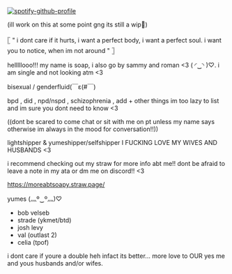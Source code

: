 ## 


[![spotify-github-profile](https://spotify-github-profile.kittinanx.com/api/view?uid=31txs26qxzmv5k2hq2exzfeknuoe&cover_image=true&theme=novatorem&show_offline=true&background_color=121212&interchange=false&bar_color=bdc100&bar_color_cover=true)](https://github.com/kittinan/spotify-github-profile)


(ill work on this at some point gng its still a wip🥹)

           
  𓊈 " i dont care if it hurts, i want a perfect body, i want a perfect soul. i want you to notice, when im not around "  𓊉  



helllllooo!!! my name is soap, i also go by sammy and roman <3 ( ◜‿◝ )♡.  i am single and not looking atm <3

bisexual / genderfluid(￣ε(#￣)

bpd , did , npd/nspd , schizophrenia , add + other things im too lazy to list and im sure you dont need to know <3

((dont be scared to come chat or sit with me on pt unless my name says otherwise im always in the mood for conversation!!))

lightshipper & yumeshipper/selfshipper
I FUCKING LOVE MY WIVES AND HUSBANDS <3

i recommend checking out my straw for more info abt me!! dont be afraid to leave a note in my ata or dm me on discord!! <3

https://moreabtsoapy.straw.page/


yumes (灬º‿º灬)♡
- bob velseb
- strade (ykmet/btd)
- josh levy
- val (outlast 2)
- celia (tpof)

i dont care if youre a double heh infact its better... more love to OUR yes me and yous husbands and/or wifes.
